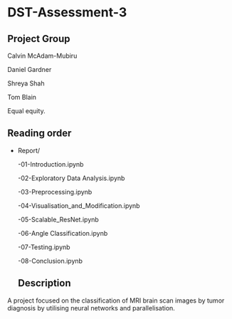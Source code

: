 # DST-Assessment-3

## Project Group

Calvin McAdam-Mubiru

Daniel Gardner

Shreya Shah

Tom Blain

Equal equity.

## Reading order

* Report/

  -01-Introduction.ipynb
  
  -02-Exploratory Data Analysis.ipynb
  
  -03-Preprocessing.ipynb
  
  -04-Visualisation_and_Modification.ipynb
  
  -05-Scalable_ResNet.ipynb
  
  -06-Angle Classification.ipynb
  
  -07-Testing.ipynb
  
  -08-Conclusion.ipynb

  
  
  ## Description   

A project focused on the classification of MRI brain scan images by tumor diagnosis by utilising neural networks and parallelisation.
